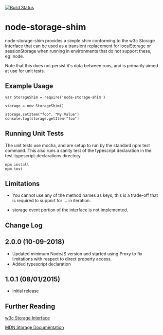 [![Build Status](https://travis-ci.org/mnahkies/node-storage-shim.svg)](https://travis-ci.org/mnahkies/node-storage-shim)

node-storage-shim
============
node-storage-shim provides a simple shim conforming to the w3c Storage Interface
that can be used as a transient replacement for localStorage or sessionStorage
when running in environments that do not support these, eg: node. 

Note that this does not persist it's data between runs,
and is primarily aimed at use for unit tests.

Example Usage
-----

    var StorageShim = require('node-storage-shim')
    
    storage = new StorageShim()
    
    storage.setItem("foo", "My Value")
    console.log(storage.getItem("foo")
    
Running Unit Tests
------------------
The unit tests use mocha, and are setup to run by the standard npm test command.
This also runs a sanity test of the typescript declaration in the test-typescript-declarations directory

    npm install
    npm test

Limitations
-----------
- You cannot use any of the method names as keys, this is a trade-off that is required to support for ... in iteration.

- storage event portion of the interface is not implemented.
    
Change Log
----------

## 2.0.0 (10-09-2018)
- Updated minimum NodeJS version and started using Proxy to fix limitations with respect to direct property access.
- Added typescript declaration

## 1.0.1 (08/01/2015)
- Initial release

Further Reading
---------------
[w3c Storage Interface](https://w3c.github.io/webstorage/#storage-0)

[MDN Storage Documentation](https://developer.mozilla.org/en-US/docs/Web/API/Storage)